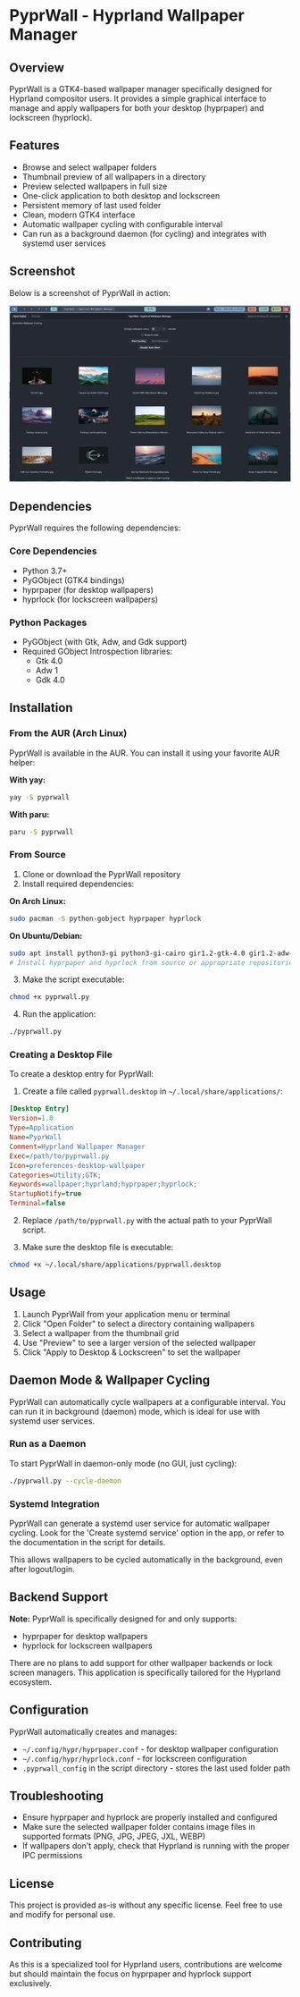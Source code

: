 # PyprWall - Hyprland Wallpaper Manager

## Overview

PyprWall is a GTK4-based wallpaper manager specifically designed for Hyprland compositor users. It provides a simple graphical interface to manage and apply wallpapers for both your desktop (hyprpaper) and lockscreen (hyprlock).

## Features

- Browse and select wallpaper folders
- Thumbnail preview of all wallpapers in a directory
- Preview selected wallpapers in full size
- One-click application to both desktop and lockscreen
- Persistent memory of last used folder
- Clean, modern GTK4 interface
- Automatic wallpaper cycling with configurable interval
- Can run as a background daemon (for cycling) and integrates with systemd user services

## Screenshot

Below is a screenshot of PyprWall in action:

![PyprWall Screenshot](Assets/image.png)

## Dependencies

PyprWall requires the following dependencies:

### Core Dependencies
- Python 3.7+
- PyGObject (GTK4 bindings)
- hyprpaper (for desktop wallpapers)
- hyprlock (for lockscreen wallpapers)

### Python Packages
- PyGObject (with Gtk, Adw, and Gdk support)
- Required GObject Introspection libraries:
  - Gtk 4.0
  - Adw 1
  - Gdk 4.0

## Installation

### From the AUR (Arch Linux)

PyprWall is available in the AUR. You can install it using your favorite AUR helper:

**With yay:**
```bash
yay -S pyprwall
```

**With paru:**
```bash
paru -S pyprwall
```

### From Source

1. Clone or download the PyprWall repository
2. Install required dependencies:

**On Arch Linux:**
```bash
sudo pacman -S python-gobject hyprpaper hyprlock
```

**On Ubuntu/Debian:**
```bash
sudo apt install python3-gi python3-gi-cairo gir1.2-gtk-4.0 gir1.2-adw-1
# Install hyprpaper and hyprlock from source or appropriate repositories
```

3. Make the script executable:
```bash
chmod +x pyprwall.py
```

4. Run the application:
```bash
./pyprwall.py
```

### Creating a Desktop File

To create a desktop entry for PyprWall:

1. Create a file called `pyprwall.desktop` in `~/.local/share/applications/`:

```ini
[Desktop Entry]
Version=1.0
Type=Application
Name=PyprWall
Comment=Hyprland Wallpaper Manager
Exec=/path/to/pyprwall.py
Icon=preferences-desktop-wallpaper
Categories=Utility;GTK;
Keywords=wallpaper;hyprland;hyprpaper;hyprlock;
StartupNotify=true
Terminal=false
```

2. Replace `/path/to/pyprwall.py` with the actual path to your PyprWall script.

3. Make sure the desktop file is executable:
```bash
chmod +x ~/.local/share/applications/pyprwall.desktop
```

## Usage

1. Launch PyprWall from your application menu or terminal
2. Click "Open Folder" to select a directory containing wallpapers
3. Select a wallpaper from the thumbnail grid
4. Use "Preview" to see a larger version of the selected wallpaper
5. Click "Apply to Desktop & Lockscreen" to set the wallpaper

## Daemon Mode & Wallpaper Cycling

PyprWall can automatically cycle wallpapers at a configurable interval. You can run it in background (daemon) mode, which is ideal for use with systemd user services.

### Run as a Daemon

To start PyprWall in daemon-only mode (no GUI, just cycling):

```bash
./pyprwall.py --cycle-daemon
```

### Systemd Integration

PyprWall can generate a systemd user service for automatic wallpaper cycling. Look for the 'Create systemd service' option in the app, or refer to the documentation in the script for details.

This allows wallpapers to be cycled automatically in the background, even after logout/login.

## Backend Support

**Note:** PyprWall is specifically designed for and only supports:
- hyprpaper for desktop wallpapers
- hyprlock for lockscreen wallpapers

There are no plans to add support for other wallpaper backends or lock screen managers. This application is specifically tailored for the Hyprland ecosystem.

## Configuration

PyprWall automatically creates and manages:
- `~/.config/hypr/hyprpaper.conf` - for desktop wallpaper configuration
- `~/.config/hypr/hyprlock.conf` - for lockscreen configuration
- `.pyprwall_config` in the script directory - stores the last used folder path

## Troubleshooting

- Ensure hyprpaper and hyprlock are properly installed and configured
- Make sure the selected wallpaper folder contains image files in supported formats (PNG, JPG, JPEG, JXL, WEBP)
- If wallpapers don't apply, check that Hyprland is running with the proper IPC permissions

## License

This project is provided as-is without any specific license. Feel free to use and modify for personal use.

## Contributing

As this is a specialized tool for Hyprland users, contributions are welcome but should maintain the focus on hyprpaper and hyprlock support exclusively.